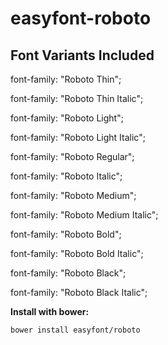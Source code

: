 # easyfont-roboto

## Font Variants Included

font-family: "Roboto Thin";

font-family: "Roboto Thin Italic";

font-family: "Roboto Light";

font-family: "Roboto Light Italic";

font-family: "Roboto Regular";

font-family: "Roboto Italic";

font-family: "Roboto Medium";

font-family: "Roboto Medium Italic";

font-family: "Roboto Bold";

font-family: "Roboto Bold Italic";

font-family: "Roboto Black";

font-family: "Roboto Black Italic";

**Install with bower:**

    bower install easyfont/roboto
